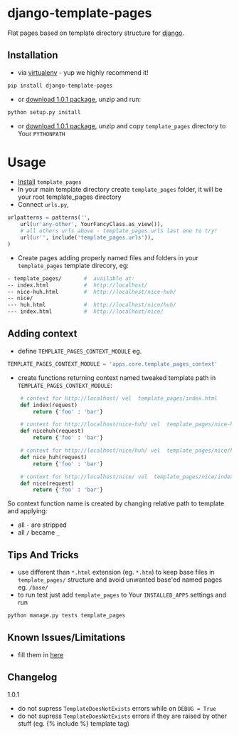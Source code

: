 django-template-pages
=====================

Flat pages based on template directory structure for [django](http://djangoproject.com).


Installation
---

* via [virtualenv](http://www.virtualenv.org/en/latest/#what-it-does) - yup we highly recommend it!

```bash
pip install django-template-pages
```

* or [download 1.0.1 package](https://github.com/iRynek/django-template-pages/archive/v1.0.1.zip), unzip and run:

```bash
python setup.py install
```

* or [download 1.0.1 package](https://github.com/iRynek/django-template-pages/archive/v1.0.1.zip), unzip and copy ``template_pages`` directory to Your ``PYTHONPATH``


Usage
=====================

* [Install](https://github.com/iRynek/django-template-pages#installation) ``template_pages``
* In your main template directory create ``template_pages`` folder, it will be your root template_pages directory
* Connect ``urls.py``, 

```python
urlpatterns = patterns('',
    url(ur'any-other', YourFancyClass.as_view()),
    # all others urls above - template_pages.urls last one to try!
    url(ur'', include('template_pages.urls')),
)
```

* Create pages adding properly named files and folders in your ``template_pages`` template direcory, eg:

```bash
- template_pages/       #  available at:
-- index.html           #  http://localhost/
-- nice-huh.html        #  http://localhost/nice-huh/
-- nice/
--- huh.html            #  http://localhost/nice/huh/
--- index.html          #  http://localhost/nice/
```


Adding context
---
* define ``TEMPLATE_PAGES_CONTEXT_MODULE`` eg.

```python
TEMPLATE_PAGES_CONTEXT_MODULE = 'apps.core.template_pages_context'
```
* create functions returning context named tweaked template path in ``TEMPLATE_PAGES_CONTEXT_MODULE``:

```python
    # context for http://localhost/ vel  template_pages/index.html
    def index(request)
        return {'foo' : 'bar'}

    # context for http://localhost/nice-huh/ vel  template_pages/nice-huh.html
    def nicehuh(request)
        return {'foo' : 'bar'}

    # context for http://localhost/nice/huh/ vel  template_pages/nice/huh.html
    def nice_huh(request)
        return {'foo' : 'bar'}

    # context for http://localhost/nice/ vel  template_pages/nice/index.html
    def nice(request)
        return {'foo' : 'bar'}
```
So context function name is created by changing relative path to template and applying:
* all ``-`` are stripped
* all ``/`` became ``_``


Tips And Tricks
---
* use different than ``*.html`` extension (eg. ``*.htm``) to keep base files in ``template_pages/`` structure and avoid unwanted base'ed named pages eg. ``/base/``
* to run test just add ``template_pages`` to Your ``INSTALLED_APPS`` settings and run

``` python
python manage.py tests template_pages
```


Known Issues/Limitations
---
* fill them in [here](https://github.com/iRynek/django-template-pages/issues)


Changelog
---
1.0.1
* do not supress ``TemplateDoesNotExists`` errors while on ``DEBUG = True``
* do not supress ``TemplateDoesNotExists`` errors if they are raised by other stuff (eg. {% include %} template tag)

